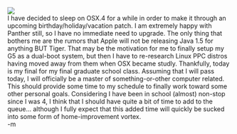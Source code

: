 <img src="http://fules.freeblog.hu/files/sleeping%20tiger.jpg"><br />I have decided to sleep on OSX.4 for a while in order to make it through an upcoming birthday/holiday/vacation patch.  I am extremely happy with Panther still, so I have no immediate need to upgrade.  The only thing that bothers me are the rumors that Apple will not be releasing Java 1.5 for anything BUT Tiger.  That may be the motivation for me to finally setup my G5 as a dual-boot system, but then I have to re-research Linux PPC distros having moved away from them when OSX became studly.  Thankfully, today is my final for my final graduate school class.  Assuming that I will pass today, I will officially be a master of something-or-other computer related.  This should provide some time to my schedule to finally work toward some other personal goals.  Considering I have been in school (almost) non-stop since I was 4, I think that I should have quite a bit of time to add to the queue... although I fully expect that this added time will quickly be sucked into some form of home-improvement vortex.<br />-m